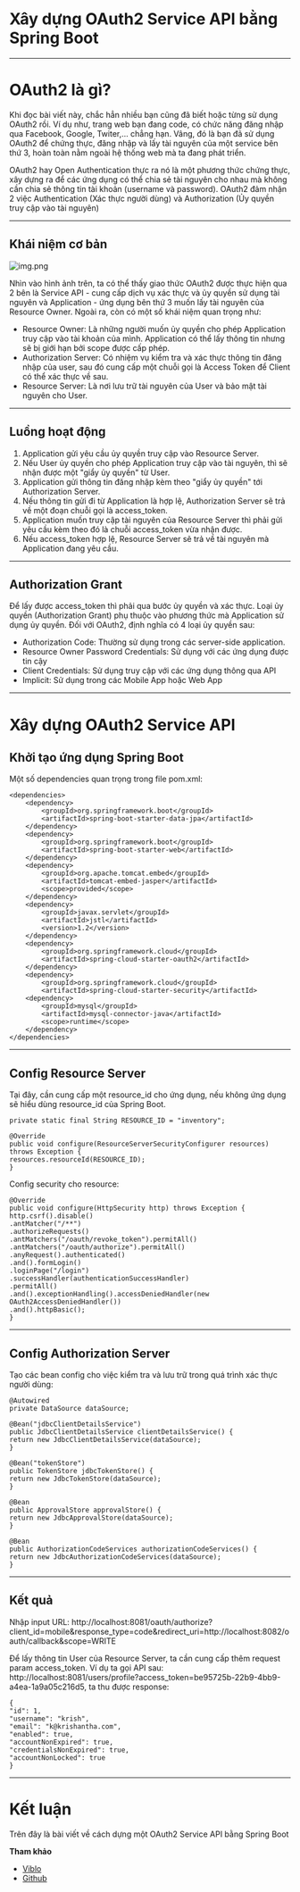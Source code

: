 # **Xây dựng OAuth2 Service API bằng Spring Boot**

***

# **OAuth2 là gì?**

Khi đọc bài viết này, chắc hẳn nhiều bạn cũng đã biết hoặc từng sử dụng OAuth2 rồi. Ví dụ như, trang web bạn đang code, có chức năng đăng nhập qua Facebook, Google, Twiter,... chẳng hạn. Vâng, đó là bạn đã sử dụng OAuth2 để chứng thực, đăng nhập và lấy tài nguyên của một service bên thứ 3, hoàn toàn nằm ngoài hệ thống web mà ta đang phát triển.

OAuth2 hay Open Authentication thực ra nó là một phương thức chứng thực, xây dựng ra để các ứng dụng có thể chia sẻ tài nguyên cho nhau mà không cần chia sẻ thông tin tài khoản (username và password). OAuth2 đảm nhận 2 việc Authentication (Xác thực người dùng) và Authorization (Ủy quyền truy cập vào tài nguyên)

***

## **Khái niệm cơ bản**

![img.png](img.png)

Nhìn vào hình ảnh trên, ta có thể thấy giao thức OAuth2 được thực hiện qua 2 bên là Service API - cung cấp dịch vụ xác thực và ủy quyền sử dụng tài nguyên và Application - ứng dụng bên thứ 3 muốn lấy tài nguyên của Resource Owner. Ngoài ra, còn có một số khái niệm quan trọng như:

- Resource Owner: Là những người muốn ủy quyền cho phép Application truy cập vào tài khoản của mình. Application có thể lấy thông tin nhưng sẽ bị giới hạn bởi scope được cấp phép.
- Authorization Server: Có nhiệm vụ kiểm tra và xác thực thông tin đăng nhập của user, sau đó cung cấp một chuỗi gọi là Access Token để Client có thể xác thực về sau.
- Resource Server: Là nơi lưu trữ tài nguyên của User và bảo mật tài nguyên cho User.

***

## **Luồng hoạt động**

1. Application gửi yêu cầu ủy quyền truy cập vào Resource Server.
2. Nếu User ủy quyền cho phép Application truy cập vào tài nguyên, thì sẽ nhận được một "giẩy ủy quyền" từ User.
3. Application gửi thông tin đăng nhập kèm theo "giẩy ủy quyền" tới Authorization Server.
4. Nếu thông tin gửi đi từ Application là hợp lệ, Authorization Server sẽ trả về một đoạn chuỗi gọi là access_token.
5. Application muốn truy cập tài nguyên của Resource Server thì phải gửi yêu cầu kèm theo đó là chuỗi access_token vừa nhận được.
6. Nếu access_token hợp lệ, Resource Server sẽ trả về tài nguyên mà Application đang yêu cầu.

***

## **Authorization Grant**

Để lấy được access_token thì phải qua bước ủy quyền và xác thực. Loại ủy quyền (Authorization Grant) phụ thuộc vào phương thức mà Application sử dụng ủy quyền. Đối với OAuth2, định nghĩa có 4 loại ủy quyền sau:

- Authorization Code: Thường sử dụng trong các server-side application.
- Resource Owner Password Credentials: Sử dụng với các ứng dụng được tin cậy
- Client Credentials: Sử dụng truy cập với các ứng dụng thông qua API
- Implicit: Sử dụng trong các Mobile App hoặc Web App

***

# **Xây dựng OAuth2 Service API**

## **Khởi tạo ứng dụng Spring Boot**

Một số dependencies quan trọng trong file pom.xml:

    <dependencies>
        <dependency>
            <groupId>org.springframework.boot</groupId>
            <artifactId>spring-boot-starter-data-jpa</artifactId>
        </dependency>
        <dependency>
            <groupId>org.springframework.boot</groupId>
            <artifactId>spring-boot-starter-web</artifactId>
        </dependency>
        <dependency>
            <groupId>org.apache.tomcat.embed</groupId>
            <artifactId>tomcat-embed-jasper</artifactId>
            <scope>provided</scope>
        </dependency>
        <dependency>
            <groupId>javax.servlet</groupId>
            <artifactId>jstl</artifactId>
            <version>1.2</version>
        </dependency>
        <dependency>
            <groupId>org.springframework.cloud</groupId>
            <artifactId>spring-cloud-starter-oauth2</artifactId>
        </dependency>
        <dependency>
            <groupId>org.springframework.cloud</groupId>
            <artifactId>spring-cloud-starter-security</artifactId>
        <dependency>
            <groupId>mysql</groupId>
            <artifactId>mysql-connector-java</artifactId>
            <scope>runtime</scope>
        </dependency>
    </dependencies>
***

## **Config Resource Server**

Tại đây, cần cung cấp một resource_id cho ứng dụng, nếu không ứng dụng sẽ hiểu dùng resource_id của Spring Boot.

    private static final String RESOURCE_ID = "inventory";
    
    @Override
    public void configure(ResourceServerSecurityConfigurer resources) throws Exception {
    resources.resourceId(RESOURCE_ID);
    }

Config security cho resource:

    @Override
    public void configure(HttpSecurity http) throws Exception {
    http.csrf().disable()
    .antMatcher("/**")
    .authorizeRequests()
    .antMatchers("/oauth/revoke_token").permitAll()
    .antMatchers("/oauth/authorize").permitAll()
    .anyRequest().authenticated()
    .and().formLogin()
    .loginPage("/login")
    .successHandler(authenticationSuccessHandler)
    .permitAll()
    .and().exceptionHandling().accessDeniedHandler(new OAuth2AccessDeniedHandler())
    .and().httpBasic();
    }

***

## **Config Authorization Server**

Tạo các bean config cho việc kiểm tra và lưu trữ trong quá trình xác thực người dùng:

    @Autowired
    private DataSource dataSource;
    
    @Bean("jdbcClientDetailsService")
    public JdbcClientDetailsService clientDetailsService() {
    return new JdbcClientDetailsService(dataSource);
    }
    
    @Bean("tokenStore")
    public TokenStore jdbcTokenStore() {
    return new JdbcTokenStore(dataSource);
    }
    
    @Bean
    public ApprovalStore approvalStore() {
    return new JdbcApprovalStore(dataSource);
    }
    
    @Bean
    public AuthorizationCodeServices authorizationCodeServices() {
    return new JdbcAuthorizationCodeServices(dataSource);
    }

***

## **Kết quả**

Nhập input URL: http://localhost:8081/oauth/authorize?client_id=mobile&response_type=code&redirect_uri=http://localhost:8082/oauth/callback&scope=WRITE

Để lấy thông tin User của Resource Server, ta cần cung cấp thêm request param access_token. Ví dụ ta gọi API sau: http://localhost:8081/users/profile?access_token=be95725b-22b9-4bb9-a4ea-1a9a05c216d5, ta thu được response:

    {
    "id": 1,
    "username": "krish",
    "email": "k@krishantha.com",
    "enabled": true,
    "accountNonExpired": true,
    "credentialsNonExpired": true,
    "accountNonLocked": true
    }

***

# **Kết luận**

Trên đây là bài viết về cách dựng một OAuth2 Service API bằng Spring Boot

**Tham khảo**

- [Viblo](https://viblo.asia/p/xay-dung-oauth2-service-api-bang-spring-boot-RnB5p43G5PG)
- [Github](https://github.com/NguyenNgocVanFHN/demo-oauth2)
